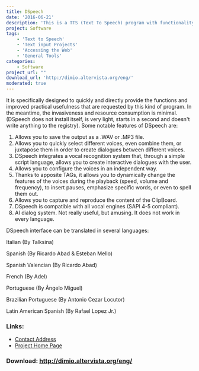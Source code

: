 ```yaml
---
title: DSpeech
date: '2016-06-21'
description: 'This is a TTS (Text To Speech) program with functionality of ASR (Automatic Speech Recognition) integrated. It is able to to read aloud the written text and choose the sentences to be pronounced based upon the vocal answers of the user.'
project: Software
tags:
    - 'Text to Speech'
    - 'Text input Projects'
    - 'Accessing the Web'
    - 'General Tools'
categories:
    - Software
project_url: ""
download_url: 'http://dimio.altervista.org/eng/'
moderated: true
---
```

It is specifically designed to quickly and directly provide the functions and improved practical usefulness that are requested by this kind of program. In the meantime, the invasiveness and resource consumption is minimal.  
(DSpeech does not install itself, is very light, starts in a second and doesn't write anything to the registry). Some notable features of DSpeech are:  
  
1. Allows you to save the output as a .WAV or .MP3 file.  
2. Allows you to quickly select different voices, even combine them, or juxtapose them in order to create dialogues between different voices.  
3. DSpeech integrates a vocal recognition system that, through a simple script language, allows you to create interactive dialogues with the user.  
4. Allows you to configure the voices in an independent way.  
5. Thanks to apposite TAGs, it allows you to dynamically change the features of the voices during the playback (speed, volume and frequency), to insert pauses, emphasize specific words, or even to spell them out.  
6. Allows you to capture and reproduce the content of the ClipBoard.  
7. DSpeech is compatible with all vocal engines (SAPI 4-5 compliant).  
8. AI dialog system. Not really useful, but amusing. It does not work in every language.

DSpeech interface can be translated in several languages:

Italian (By Talksina)

Spanish (By Ricardo Abad & Esteban Mello)

Spanish Valencian (By Ricardo Abad)

French (By Adel)

Portuguese (By Ângelo Miguel)

Brazilian Portuguese (By Antonio Cezar Locutor)

Latin American Spanish (By Rafael Lopez Jr.)

### Links:
- <a href="mailto:cyberdimio@gmail.com">Contact Address</a>
- <a href="http://dimio.altervista.org/eng/">Project Home Page</a>

### Download: http://dimio.altervista.org/eng/ 